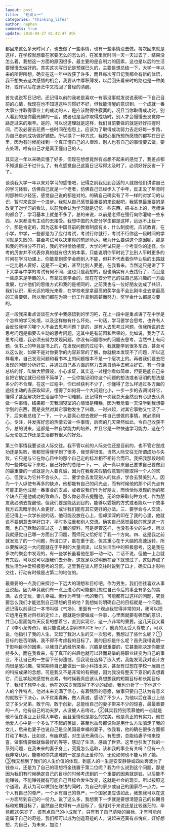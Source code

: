 ```yaml
---
layout: post
title:  "也谈大一"
categories: "thinking_lifes"
author: nephen
comments: true
update: 2016-04-27 01:42:47 Utk
---
```

都回来这么多天时间了，也去做了一些事情，也有一些事情没去做。每次回来就是这样，在学校就想着在家要怎么的怎么的，在家里就时间一天一天过去了，结果没怎么着，我想这一方面的原因很多，最主要的是自制力的因素，这也是以后的生活要慢慢去做好的。其实这次写日记是预谋已久的，主要是想总结一下，大学一年以来的所得所想，确实在这一年中收获了许多，而且每次写日记我都会有新的体悟，我不想失去这次感悟的机会，我要从中厚积薄发，以后回头看来时的路也是一种美好，或许以后在迷茫中又找回了曾经的清醒。

<!--more-->
首先说说写日记吧，还记得以前的我老是喜欢一有事没事就发说说表明一下自己目前的心情，我现在也不知道这种习惯好不好，但我能清醒的意识到，一个成就一番大事业并取得事业上的成功的人，是应该耐得住寂寞的，况且当你取得成功时，别人看到的是你最光鲜的一面，或者也是当你取得成功时，别人才会慢慢去发觉你一路走过来的艰辛。是的，可以说道理就是这样，我们目前要做的就是好好把握时间，而没必要去花费一些时间在抱怨上，应该为了取得成功努力去走好每一步路，为自己走向成功做好铺垫。所以换了一种方式，我把心里所想所感悟的都写在日记里，因为有时候能找到一个真正懂自己的人很难，别人也有自己的事情要去做，要去处理，唯有自己才是真正懂自己的人。

其实这一年以来确实懂了好多，但现在想想竟然有点想不起来的感觉了，我差点都不知道自己干过什么了，有点感觉自己这篇日记写得太及时了，必须好好反省一下了。

谈谈我大学一年以来对学习的感悟吧，记得之前我见到合适的人就跟他们讲讲自己的学习体验，仿佛自己就是一个老者，仿佛自己已经步入了中年，反正没了年青时的那种年少轻狂，感觉自己说的都是对的。的确自己确实有了不一样的对学习的认识，暂时来说是一个进步。我就从自己感觉最重要的来说起吧，我感觉最重要的是改变了对学习的看法，以前我会认为学习就是记忆一些东西，把书本上的，老师讲的都会了，学习基本上就差不多了，总的来说，以前是老师在强行向你灌输一些东西，从来都没有主动的去接受。我想中国的大部分学生都是这样，远远不止我一个，那是肯定的，因为这和中国目前的教育制度有关，什么制度呢，应试教育，在小学，中学，一些都是为了应付考试，考试行你就行，考试不行你这一段时间的学习就是失败的，甚至考试可以决定你的前途命运。我为什么要讲这个原因呢，那是和我的所得分不开的，我的所得恰恰相反，大学的考试只是一个考查你的途径，你考的厉害并不代表你真的就有很大的本事，只能说明你平时花了比别人平时更多的时间在学习功课上，你能拿到奖学金而别人不能，但并不代表着你毕业后的出路就一定比别人要好，这是不一定的，甚至比别人要差，在我看来。当然这只是讲了下下大学与中学的考试有何不同，这也只是我想的，但也确实有人去践行了，而且是一些原来是学霸的人，有拿过奖学金的，现在在安分守己的往自己感兴趣的一方面发展，也许他们的思维方式和我的是相同的，之前我也与一位好朋友达成了共识，我们认识，用长远的眼光来看，在学校老是拿最高的奖学金不会比刚毕业去拿最高的工资要强，所以我们都在为第一份工作拿到高薪而努力，奖学金什么都是次要的。

这一段我来重点谈谈在大学中我感悟到的学习吧，在上一段中是重点讲了在中学是个怎样的学习处境，以及这样做有什么坏处。一句话，学习要学会思考，也许有人会反驳我学习哪个人不会去思考问题？是的，是有人去思考过问题，但我所说的去思考问题是指要去主动的思考问题，这其中是有前因和后果的，比如说，我为了去思考问题，我必须去努力发现问题，你没有问题哪来的问题去思考，当然书上有问题，但书上的毕竟是书上的，在发现问题的过程中，我就能学到很多东西，甚至可以这么说，如果不是对你要学的内容非常的了解，你就根本发现不了问题，所以这样看来，自己发现问题和看书本上的问题根本不是一个层次上的。再者我们要去把发现的问题分析好它，并通过自己各方面的努力去亲自动手去解决好它，有一句话总结的好，叫做大胆假设，小心求证，其实这一过程你看似简单，但要是能自己亲自把它搞定就已经很不简单了，一旦你能证明你这个问题的想法或者证明的想法是多少的不合理，在这一过程中，你已经获利不少了，你懂得了怎么样通过多方面的途径主动的去获取知识，懂得了如何将一个大问题化小，一步一步的去调试好它，懂得了甚至解决好生活当中的一切难题。还记得有一次我总天全然没有心思去认真做一件事情，结果那一天我回寝室的心情很是糟糕，因为我觉着一天没学到我想要学到的东西，而是突然对其它事物发生了兴趣，一时兴起，对其它事物又忙活了一下，后来我总结了一下，一个人要真心想去做好一件自己想做的事情，就必须用心，专注，并发挥好您的热情去做一件事情，后面的几天果然如此，令自己收获不少。总的说来，这都是一种自学能力的培养，并且它是一种快速学习能力，这在今后无论是工作还是生活都有很大的好处。	

第三件事情我要谈谈人际交往。我不管以前的人际交往还是目前的，也不管它是成功还是失败，我都觉得我学到了很多，我觉得很值，当然人际交往无所谓成功与失败，它只是与它在你心目中的那个自己定的标准相不相符合而已。我把我那段时间的一些体验写下来吧，自己好好的总结一下，一、我一真以来自己要求自己要做到的最重要的一点就是为人要真诚，因为在我看来假情假意暂时能取得一个人的欢心，但我认为它并不会长久。二、要学会去发现别人的优点，学会去赞美别人，因为一个人纵使有再多的缺点，他都能有自己的闪光点，而有时候他的那个闪光点有可能正是他成就一番事业的支点，或者说我们作为好朋友，而恰恰你发现的他的那个缺点正是他成功的致命点，那么你必须去提醒他，无论你采取何种方式，作为朋友我必须去提醒他，但我们要是能达到目的，能够以委婉的方式或者能以一个故事我方式去暗示别人会更好，或许我们能有其它更好的办法。三、要学会与人交流，还记得上一次学长说的话，他可能没放在心上，但却深深的印在了我的心里，他就说不要刻意去学好口才，平时多注重和别人交流。确实自己感觉最缺的就是这一方面，也自己默默的查过这一方面的资料，可是尽管这样，也没有多少的进步，所以我就感觉自己哪一方面出了问题，而师兄又恰好给了我一个方向。四、这是我之前就发现了的一个问题，所谓口才，虽在重于说，但其重心在于大脑的高速运转，所以要解决这一大问题就在于平时的大量阅读，以及生活当中的积极思考，这是我在多次的聚会中发现的，有一些学长虽看他在那一动一动，二话不说，但他一上台就有东西，可以说可以跟我们去分析，这就足以说明他在台下就想过了，这就养成了我生活当中爱积极思考的习惯。这里我在谈人际交往时说到了口才，确实口才影响交往，行动有时候是占第二的地位的。

最重要的一点我们来探讨一下远大的理想和目标吧。作为男生，我们往往喜欢从事业说起，因为毕竟我们有一点上进心的可能都幻想过自己今后的事业有多么的美满，衣食无忧，妻儿幸福。但作为年轻一代的我们，可能都有过这样的问题，究竟要怎么我们才能达到自己理想的目的地？我想如何明确自己的目标就是一个问题。还记得以前读过一本书叫做《气场》，里面有一个观点我觉得非常的对，我可以把它运用在我对目标的定位上，那就是你要做成一件事，心里面就要有强烈的意识，并且心里面能每天反复的想着它，直到实现它，这一点非常的重要。这几天我又看了《李小龙传奇》，我只能说我太崇拜BRUCE lee了，他真的太受人尊敬了，可以说，他指引了我的人生，又起了我对人生的又一次思考，我想过了些什么呢？①目标的是否明确，我不得不考虑我的目标了，我的目标是什么呢？首先我得说明一下影响目标的因素，以我自己的经历来看，兴趣是很重要的，它甚至能决定你能坚持多久，而在我看来，有了真正的兴趣也就可以轻而易举的将职业转变为自己的事业，不让自己的一生留下任何遗憾。但我现在选择了嵌入式，我能发现我对设计方向很是感兴趣，常常期待自己能做出一些小科技出来，甚至有过想在学校一展自己的科技成果的念想，可是我又不是非常的有把握，因为我没有整天下意识的去想着它，而且学起来感觉有点累，有时候我真应该认真想想我的短期目标和长期目标了，我想了想李小龙，他在20来岁就取得了不少的成绩，我也分析了一下他这个人的个性特点，他对未来充满了信心，有着强烈的意愿，做事只要自己认为有意义的就敢于下决心，从不优柔寡断，做人真诚，感动了不少人，为他以后在事业上结交了多少兄弟，敢于闯，敢于创新，总能给自己的妻子带来不少的惊喜，最最重要的一点，他有自己的功夫梦，从没被人击垮过。②其实我特别羡慕他的一点就是他不但在事业上获得大丰收，而且爱情也是那么的完美，他是真正的有实力，他在他爱人心中是一个多么了不起的英雄，甚至也岳母都说你是用什么方法骗走了我的女儿，后来也妻子也说自己是全美国最幸福的妻子。依我看，他的确在很多方面都打动了琳达，比如说，有幽默感，对生活充满信心，有思想，总能给妻子带来惊喜，做事情要做就做最好的等等，感动了生活，感动了世界。这里也引发了我的一系列问题，在我未来的妻子身上，究竟怎么选取，该和我的事业有关吗？但有一点我非常认同，能够和你共患难的一定是真正爱你的，无论如何也不能亏待了她。③我又想到了我们的人生价值的体现，到底人的一生是安安静静或四处奔波为了钱奋斗，还是为了自己的理想将金钱置于第二位呢？我为什么说到这个问题，那是因为我们有时候确定自己的目标的时候考虑到的一个重要的因素就是钱，以后能不能赚钱，不能赚钱就有可能自己目标会发生改变，这就是社会的现实。所以按照这个道理，我认为可以做到在赚钱的同时，为自己的家乡或自己的国家尽一点力，一个人有自己的尊严，一个乡有自己的尊严，一个国家更应该如此，我想我可以在这一方面尽到自己的一份力。说了这么多，我想我下一步就是要想清楚自己的长期目标和短期目标了，虽然自己觉得有一点目标了，但相对于来说还是比较迷茫的，毕竟都20来岁了，该有点自己的小成就了，只有有了自己清晰的目标，才有可能创造属于自己的奇迹，我们都可以成为创造奇迹的人，说起来还真有点愧疚，好好想想，为自己，为未来，加油！